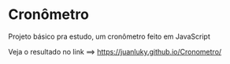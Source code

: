 # Cronômetro
 Projeto básico pra estudo, um cronômetro feito em JavaScript
 
 Veja o resultado no link ==> https://juanluky.github.io/Cronometro/

